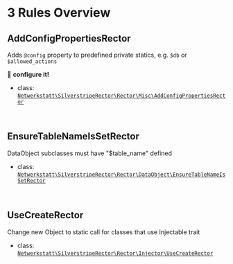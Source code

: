 # 3 Rules Overview

## AddConfigPropertiesRector

Adds `@config` property to predefined private statics, e.g. `$db` or `$allowed_actions`

:wrench: **configure it!**

- class: [`Netwerkstatt\SilverstripeRector\Rector\Misc\AddConfigPropertiesRector`](../src/Rector/Misc/AddConfigPropertiesRector.php)

<br>

## EnsureTableNameIsSetRector

DataObject subclasses must have "$table_name" defined

- class: [`Netwerkstatt\SilverstripeRector\Rector\DataObject\EnsureTableNameIsSetRector`](../src/Rector/DataObject/EnsureTableNameIsSetRector.php)

<br>

## UseCreateRector

Change new Object to static call for classes that use Injectable trait

- class: [`Netwerkstatt\SilverstripeRector\Rector\Injector\UseCreateRector`](../src/Rector/Injector/UseCreateRector.php)

<br>
